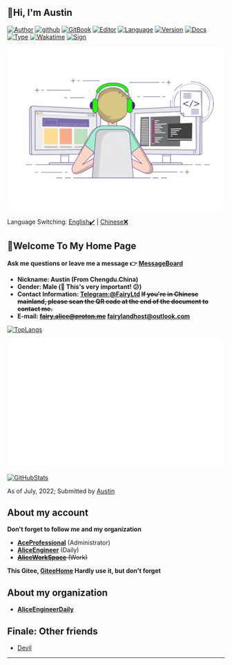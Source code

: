 ## 👋Hi, I'm Austin

[![Author](https://img.shields.io/badge/Author-Austin-orange)](https://t.me/FairyLtd) [![github](https://img.shields.io/badge/Github-Austin.D-green)](https://github.com/AustinFairyland) [![GitBook](https://img.shields.io/badge/GitBook-Austin.D-green)](https://interestingbooks.gitbook.io/) [![Editor](https://img.shields.io/badge/Editor-PyCharm-yellow)](https://github.com/AustinFairyland) [![Language](https://img.shields.io/badge/Language-Markdown-orange)](https://github.com/AustinFairyland) [![Version](https://img.shields.io/badge/Version-Release-blue)](https://github.com/AustinFairyland) [![Docs](https://img.shields.io/badge/Docs-Passing-brightgreen)](https://github.com/AustinFairyland) [![Type](https://img.shields.io/badge/Type-Readme-blue)](https://github.com/AustinFairyland) [![Wakatime](https://wakatime.com/badge/user/fa851759-c657-4b1e-8bcb-3ec3a693a2cd.svg)](https://wakatime.com/@fa851759-c657-4b1e-8bcb-3ec3a693a2cd) [![Sign](https://img.shields.io/badge/%E7%AD%89%E6%88%91%E4%BB%A3%E7%A0%81%E7%BC%96%E6%88%90-%E5%A8%B6%E4%BD%A0%E4%B8%BA%E5%A6%BB%E5%8F%AF%E5%A5%BD@-red)](https://github.com/AustinFairyland)

<div align="center"><img src="./static/images/title.gif" alt="title"></div>

Language Switching: [English✔️](README.md) | [Chinese❌](READMD-ZH_CN.md)

## 🎉Welcome To My Home Page

**Ask me questions or leave me a message 👉 [MessageBoard](https://github.com/AustinFairyland/AliceEngineerProPublic/issues/30)**

- **Nickname: Austin (From Chengdu.China)** 
- **Gender: Male (👨 This's very important! 😕)** 
- **Contact Information: [Telegram:@FairyLtd](https://t.me/FairyLtd) ~~If you're in Chinese mainland, please scan the QR code at the end of the document to contact me.~~** 
- **E-mail: ~~fairy.alice@proton.me~~ fairylandhost@outlook.com** 

[![TopLangs](https://github-readme-stats.vercel.app/api/top-langs/?username=AustinFairyland&langs_count=10&layout=compact)](https://github.com/AustinFairyland) 

[![GitHubRepo](https://raw.githubusercontent.com/AustinFairyland/fork_github-stats-transparent/output/generated/overview.svg)](https://github.com/AustinFairyland) 

[![GitHubStats](https://github-readme-stats.vercel.app/api?username=AustinFairyland&count_private=true&show_icons=true)](https://github.com/AustinFairyland) 

As of July, 2022; Submitted by [Austin](https://github.com/AustinFairyland) 

## About my account

**Don't forget to follow me and my organization** 

- [**AceProfessional**](https://github.com/AustinFairyland) (Administrator) 
- [**AliceEngineer**](https://github.com/AliceEngineer) (Daily) 
- ~~[**AliceWorkSpace**](https://github.com/AliceWorkSpace) (Work)~~

**This Gitee, [GiteeHome](https://gitee.com/AliceEngineerPro) Hardly use it, but don't forget** 

## About my organization

- [**AliceEngineerDaily**](https://github.com/AliceEngineerDaily) 

## Finale: Other friends

- [Devil](https://github.com/Devil1314412) 

---

[//]: # (## Scan QR Code)

[//]: # (![QRCode]&#40;./static/images/line.png&#41;)
